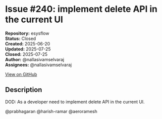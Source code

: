 # Issue #240: implement delete API in the current UI

**Repository:** esysflow  
**Status:** Closed  
**Created:** 2025-06-20  
**Updated:** 2025-07-25  
**Closed:** 2025-07-25  
**Author:** @nallasivamselvaraj  
**Assignees:** @nallasivamselvaraj  

[View on GitHub](https://github.com/Simtestlab/esysflow/issues/240)

## Description

DOD: As a developer need to implement delete API in the current UI.

@prabhagaran @harish-ramar @aeroramesh 